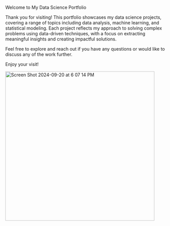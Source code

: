 Welcome to My Data Science Portfolio

Thank you for visiting! This portfolio showcases my data science projects, covering a range of topics including data analysis, machine learning, and statistical modeling. Each project reflects my approach to solving complex problems using data-driven techniques, with a focus on extracting meaningful insights and creating impactful solutions.

Feel free to explore and reach out if you have any questions or would like to discuss any of the work further.

Enjoy your visit!


<img width="467" alt="Screen Shot 2024-09-20 at 6 07 14 PM" src="https://github.com/user-attachments/assets/a74f1de6-7a29-4ab1-aa7f-b8fa154a91a7">
